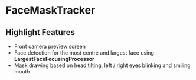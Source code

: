 # FaceMaskTracker

## Highlight Features

* Front camera preview screen
* Face detection for the most centre and largest face using **LargestFaceFocusingProcessor**
* Mask drawing based on head tilting, left / right eyes blinking and smiling mouth

